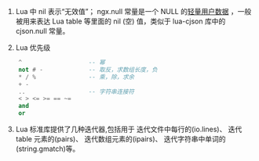 1. Lua 中 nil 表示“无效值”；
    ngx.null 常量是一个 NULL 的[轻量用户数据](http://www.lua.org/pil/28.5.html) ，一般被用来表达 Lua table 等里面的 nil (空) 值，类似于 lua-cjson 库中的 cjson.null 常量。

2. Lua 优先级
```lua
    ^                   -- 幂
    not # -             -- 取反，求数组长度，负
    * / %               -- 乘，除，求余
    + -                 
    ..                  -- 字符串连接符
    < > <= >= == ~=
    and
    or
```

3. Lua 标准库提供了几种迭代器,包括用于
    迭代文件中每行的(io.lines)、
    迭代 table 元素的(pairs)、
    迭代数组元素的(ipairs)、
    迭代字符串中单词的(string.gmatch)等。
